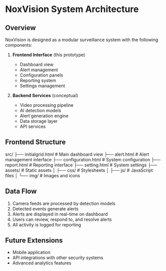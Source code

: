 # NoxVision System Architecture

## Overview

NoxVision is designed as a modular surveillance system with the following components:

1. **Frontend Interface** (this prototype)
   - Dashboard view
   - Alert management
   - Configuration panels
   - Reporting system
   - Settings management

2. **Backend Services** (conceptual)
   - Video processing pipeline
   - AI detection models
   - Alert generation engine
   - Data storage layer
   - API services

## Frontend Structure
src/
├── initialgrid.html # Main dashboard view
├── alert.html # Alert management interface
├── configuration.html # System configuration
├── report.html # Reporting interface
├── setting.html # System settings
├── assets/ # Static assets
│ ├── css/ # Stylesheets
│ ├── js/ # JavaScript files
│ └── img/ # Images and icons


## Data Flow

1. Camera feeds are processed by detection models
2. Detected events generate alerts
3. Alerts are displayed in real-time on dashboard
4. Users can review, respond to, and resolve alerts
5. All activity is logged for reporting

## Future Extensions

- Mobile application
- API integrations with other security systems
- Advanced analytics features
